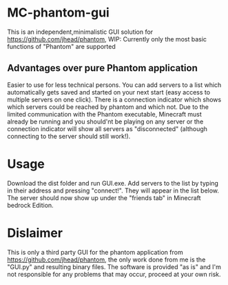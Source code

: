 # MC-phantom-gui
This is an independent,minimalistic GUI solution for https://github.com/jhead/phantom, WIP: Currently only the most basic functions of "Phantom" are supported
## Advantages over pure Phantom application
Easier to use for less technical persons. You can add servers to a list which automatically gets saved and started on your next start (easy access to multiple servers on one click). There is a connection indicator which shows which servers could be reached by phantom and which not. Due to the limited communication with the Phantom executable, Minecraft must already be running and you should'nt be playing on any server or the connection indicator will show all servers as "disconnected" (although connecting to the server should still work!).

# Usage
Download the dist folder and run GUI.exe. Add servers to the list by typing in their address and pressing "connect!". They will appear in the list below. The server should now show up under the "friends tab" in Minecraft bedrock Edition. 

# Dislaimer
This is only a third party GUI for the phantom application from https://github.com/jhead/phantom, the only work done from me is the "GUI.py" and resulting binary files. The software is provided "as is" and I'm not responsible for any problems that may occur, proceed at your own risk.

